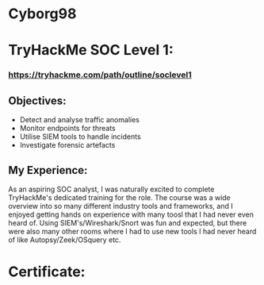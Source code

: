 # Cyborg98
# TryHackMe SOC Level 1:     

### https://tryhackme.com/path/outline/soclevel1

## Objectives: 
- Detect and analyse traffic anomalies
- Monitor endpoints for threats
- Utilise SIEM tools to handle incidents
- Investigate forensic artefacts

## My Experience:

As an aspiring SOC analyst, I was naturally excited to complete TryHackMe's dedicated training for the role. The course was a wide overview into so many different industry tools and frameworks, and I enjoyed getting hands on experience with many toosl that I had never even heard of. Using SIEM's/Wireshark/Snort was fun and expected, but there were also many other rooms where I had to use new tools I had never heard of like Autopsy/Zeek/OSquery etc.





# Certificate:

